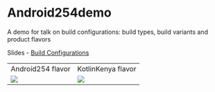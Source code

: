 # Android254demo

A demo for talk on build configurations: build types, build variants and product flavors

Slides - [Build Configurations](https://docs.google.com/presentation/d/1ydU619r6te41SRjhc7bZWhnTpvnFi-5WmpSom_L92Ag/edit?usp=sharing)

<table>
  <tr>
  <td>Android254 flavor</td>
  <td>KotlinKenya flavor</td>
  </tr>
  <tr>
  <td><img src="https://user-images.githubusercontent.com/61080898/190866267-ad01e678-f542-4a41-97c6-9e2470e3f057.png"></td>
<td><img src="https://user-images.githubusercontent.com/61080898/190866288-bb7e9102-748e-4119-ac1b-db8b98bbb6e3.png"></td>

  </tr>
</table>
